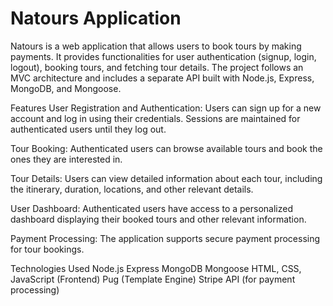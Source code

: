 # Natours Application

Natours is a web application that allows users to book tours by making payments. It provides functionalities for user authentication (signup, login, logout), booking tours, and fetching tour details. The project follows an MVC architecture and includes a separate API built with Node.js, Express, MongoDB, and Mongoose.

Features
User Registration and Authentication: Users can sign up for a new account and log in using their credentials. Sessions are maintained for authenticated users until they log out.

Tour Booking: Authenticated users can browse available tours and book the ones they are interested in.

Tour Details: Users can view detailed information about each tour, including the itinerary, duration, locations, and other relevant details.

User Dashboard: Authenticated users have access to a personalized dashboard displaying their booked tours and other relevant information.

Payment Processing: The application supports secure payment processing for tour bookings.

Technologies Used
Node.js
Express
MongoDB
Mongoose
HTML, CSS, JavaScript (Frontend)
Pug (Template Engine)
Stripe API (for payment processing)

